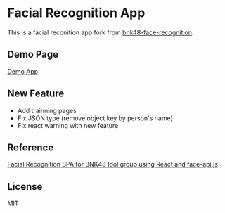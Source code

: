 # Facial Recognition App

This is a facial reconition app fork from [bnk48-face-recognition](https://github.com/supachaic/bnk48-face-recognition).

## Demo Page

[Demo App](https://robby570.tw/facial-recognition-app/#/)

## New Feature

- Add trainning pages
- Fix JSON type (remove object key by person's name)
- Fix react warning with new feature 

## Reference

[Facial Recognition SPA for BNK48 Idol group using React and face-api.js](https://medium.com/@supachaic/facial-recognition-spa-for-bnk48-idol-group-using-react-and-face-api-js-ad62b43ec5b6)

## License

MIT
